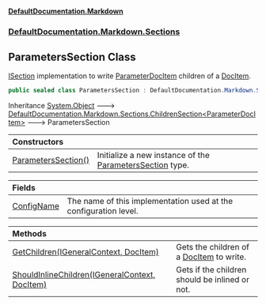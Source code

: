 #### [DefaultDocumentation\.Markdown](../../../../index.md 'index')
### [DefaultDocumentation\.Markdown\.Sections](../../../../index.md#DefaultDocumentation.Markdown.Sections 'DefaultDocumentation\.Markdown\.Sections')

## ParametersSection Class

[ISection](https://github.com/Doraku/DefaultDocumentation/blob/master/documentation/api/DefaultDocumentation/Api/ISection/index.md 'DefaultDocumentation\.Api\.ISection') implementation to write [ParameterDocItem](https://github.com/Doraku/DefaultDocumentation/blob/master/documentation/api/DefaultDocumentation/Models/Parameters/ParameterDocItem/index.md 'DefaultDocumentation\.Models\.Parameters\.ParameterDocItem') children of a [DocItem](https://github.com/Doraku/DefaultDocumentation/blob/master/documentation/api/DefaultDocumentation/Models/DocItem/index.md 'DefaultDocumentation\.Models\.DocItem')\.

```csharp
public sealed class ParametersSection : DefaultDocumentation.Markdown.Sections.ChildrenSection<DefaultDocumentation.Models.Parameters.ParameterDocItem>
```

Inheritance [System\.Object](https://learn.microsoft.com/en-us/dotnet/api/system.object 'System\.Object') &#129106; [DefaultDocumentation\.Markdown\.Sections\.ChildrenSection&lt;](../ChildrenSection_T_/index.md 'DefaultDocumentation\.Markdown\.Sections\.ChildrenSection\<T\>')[ParameterDocItem](https://github.com/Doraku/DefaultDocumentation/blob/master/documentation/api/DefaultDocumentation/Models/Parameters/ParameterDocItem/index.md 'DefaultDocumentation\.Models\.Parameters\.ParameterDocItem')[&gt;](../ChildrenSection_T_/index.md 'DefaultDocumentation\.Markdown\.Sections\.ChildrenSection\<T\>') &#129106; ParametersSection

| Constructors | |
| :--- | :--- |
| [ParametersSection\(\)](ParametersSection().md 'DefaultDocumentation\.Markdown\.Sections\.ParametersSection\.ParametersSection\(\)') | Initialize a new instance of the [ParametersSection](index.md 'DefaultDocumentation\.Markdown\.Sections\.ParametersSection') type\. |

| Fields | |
| :--- | :--- |
| [ConfigName](ConfigName.md 'DefaultDocumentation\.Markdown\.Sections\.ParametersSection\.ConfigName') | The name of this implementation used at the configuration level\. |

| Methods | |
| :--- | :--- |
| [GetChildren\(IGeneralContext, DocItem\)](GetChildren(IGeneralContext,DocItem).md 'DefaultDocumentation\.Markdown\.Sections\.ParametersSection\.GetChildren\(DefaultDocumentation\.IGeneralContext, DefaultDocumentation\.Models\.DocItem\)') | Gets the children of a [DocItem](https://github.com/Doraku/DefaultDocumentation/blob/master/documentation/api/DefaultDocumentation/Models/DocItem/index.md 'DefaultDocumentation\.Models\.DocItem') to write\. |
| [ShouldInlineChildren\(IGeneralContext, DocItem\)](ShouldInlineChildren(IGeneralContext,DocItem).md 'DefaultDocumentation\.Markdown\.Sections\.ParametersSection\.ShouldInlineChildren\(DefaultDocumentation\.IGeneralContext, DefaultDocumentation\.Models\.DocItem\)') | Gets if the children should be inlined or not\. |
